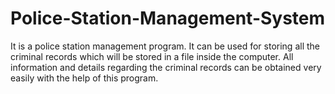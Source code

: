 # Police-Station-Management-System
It is a police station management program. It can be used for storing all the criminal records which will be stored in a file inside the computer. All information and details regarding the criminal records can be obtained very easily with the help of this program.
